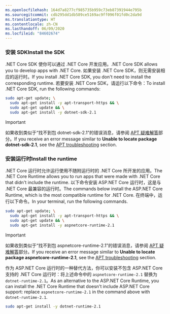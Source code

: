 ```yaml
---
ms.openlocfilehash: 164d7a8277cf985735b959c73eb87391944e795b
ms.sourcegitcommit: cdb295dd1db589ce5169ac9ff096f01fd0c2da9d
ms.translationtype: HT
ms.contentlocale: zh-CN
ms.lasthandoff: 06/09/2020
ms.locfileid: "84602674"
---
```


### <a name="install-the-sdk"></a><span data-ttu-id="291ea-101">安装 SDK</span><span class="sxs-lookup"><span data-stu-id="291ea-101">Install the SDK</span></span>

<span data-ttu-id="291ea-102">.NET Core SDK 使你可以通过 .NET Core 开发应用。</span><span class="sxs-lookup"><span data-stu-id="291ea-102">.NET Core SDK allows you to develop apps with .NET Core.</span></span> <span data-ttu-id="291ea-103">如果安装 .NET Core SDK，则无需安装相应的运行时。</span><span class="sxs-lookup"><span data-stu-id="291ea-103">If you install .NET Core SDK, you don't need to install the corresponding runtime.</span></span> <span data-ttu-id="291ea-104">若要安装 .NET Core SDK，请运行以下命令：</span><span class="sxs-lookup"><span data-stu-id="291ea-104">To install .NET Core SDK, run the following commands:</span></span>

```bash
sudo apt-get update; \
  sudo apt-get install -y apt-transport-https && \
  sudo apt-get update && \
  sudo apt-get install -y dotnet-sdk-2.1
```

> [!IMPORTANT]
> <span data-ttu-id="291ea-105">如果收到类似于“找不到包 dotnet-sdk-2.1”的错误消息，请参阅 [APT 疑难解答](#apt-troubleshooting)部分。</span><span class="sxs-lookup"><span data-stu-id="291ea-105">If you receive an error message similar to **Unable to locate package dotnet-sdk-2.1**, see the [APT troubleshooting](#apt-troubleshooting) section.</span></span>

### <a name="install-the-runtime"></a><span data-ttu-id="291ea-106">安装运行时</span><span class="sxs-lookup"><span data-stu-id="291ea-106">Install the runtime</span></span>

<span data-ttu-id="291ea-107">.NET Core 运行时允许运行使用不随附运行时的 .NET Core 所开发的应用。</span><span class="sxs-lookup"><span data-stu-id="291ea-107">The .NET Core Runtime allows you to run apps that were made with .NET Core that didn't include the runtime.</span></span> <span data-ttu-id="291ea-108">以下命令安装 ASP.NET Core 运行时，这是与 .NET Core 最兼容的运行时。</span><span class="sxs-lookup"><span data-stu-id="291ea-108">The commands below install the ASP.NET Core Runtime, which is the most compatible runtime for .NET Core.</span></span> <span data-ttu-id="291ea-109">在终端中，运行以下命令。</span><span class="sxs-lookup"><span data-stu-id="291ea-109">In your terminal, run the following commands.</span></span>

```bash
sudo apt-get update; \
  sudo apt-get install -y apt-transport-https && \
  sudo apt-get update && \
  sudo apt-get install -y aspnetcore-runtime-2.1
```

> [!IMPORTANT]
> <span data-ttu-id="291ea-110">如果收到类似于“找不到包 aspnetcore-runtime-2.1”的错误消息，请参阅 [APT 疑难解答](#apt-troubleshooting)部分。</span><span class="sxs-lookup"><span data-stu-id="291ea-110">If you receive an error message similar to **Unable to locate package aspnetcore-runtime-2.1**, see the [APT troubleshooting](#apt-troubleshooting) section.</span></span>

<span data-ttu-id="291ea-111">作为 ASP.NET Core 运行时的一种替代方法，你可以安装不包含 ASP.NET Core 支持的 .NET Core 运行时：将上述命令中的 `aspnetcore-runtime-2.1` 替换为 `dotnet-runtime-2.1`。</span><span class="sxs-lookup"><span data-stu-id="291ea-111">As an alternative to the ASP.NET Core Runtime, you can install the .NET Core Runtime that doesn't include ASP.NET Core support: replace `aspnetcore-runtime-2.1` in the command above with `dotnet-runtime-2.1`.</span></span>

```bash
sudo apt-get install -y dotnet-runtime-2.1
```
